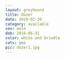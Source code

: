 ```yaml
---
layout: greyhound
title: Dozer
date: 2019-02-20
category: available
sex: male
dob: 2016-05-31
color: white and brindle
cats: yes
pic: dozer1.jpg
---
```


